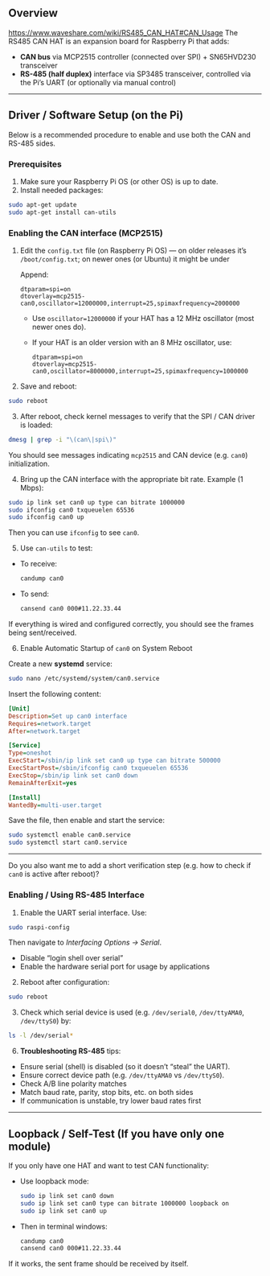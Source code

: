 ## Overview

https://www.waveshare.com/wiki/RS485_CAN_HAT#CAN_Usage
The RS485 CAN HAT is an expansion board for Raspberry Pi that adds:

* **CAN bus** via MCP2515 controller (connected over SPI) + SN65HVD230 transceiver
* **RS-485 (half duplex)** interface via SP3485 transceiver, controlled via the Pi’s UART (or optionally via manual control)

---

## Driver / Software Setup (on the Pi)

Below is a recommended procedure to enable and use both the CAN and RS-485 sides.

### Prerequisites

1. Make sure your Raspberry Pi OS (or other OS) is up to date.
2. Install needed packages:

```bash
sudo apt-get update
sudo apt-get install can-utils
```

### Enabling the CAN interface (MCP2515)

1. Edit the `config.txt` file (on Raspberry Pi OS) — on older releases it’s `/boot/config.txt`; on newer ones (or Ubuntu) it might be under 

   Append:

   ```
   dtparam=spi=on
   dtoverlay=mcp2515-can0,oscillator=12000000,interrupt=25,spimaxfrequency=2000000
   ```

   * Use `oscillator=12000000` if your HAT has a 12 MHz oscillator (most newer ones do).
   * If your HAT is an older version with an 8 MHz oscillator, use:

     ```
     dtparam=spi=on
     dtoverlay=mcp2515-can0,oscillator=8000000,interrupt=25,spimaxfrequency=1000000
     ```

2. Save and reboot:

```bash
sudo reboot
```

3. After reboot, check kernel messages to verify that the SPI / CAN driver is loaded:

```bash
dmesg | grep -i "\(can\|spi\)"
```

You should see messages indicating `mcp2515` and CAN device (e.g. `can0`) initialization.

4. Bring up the CAN interface with the appropriate bit rate. Example (1 Mbps):

```bash
sudo ip link set can0 up type can bitrate 1000000
sudo ifconfig can0 txqueuelen 65536
sudo ifconfig can0 up
```

Then you can use `ifconfig` to see `can0`.

5. Use `can-utils` to test:

* To receive:

  ```bash
  candump can0
  ```

* To send:

  ```bash
  cansend can0 000#11.22.33.44
  ```

If everything is wired and configured correctly, you should see the frames being sent/received.

6. Enable Automatic Startup of `can0` on System Reboot

Create a new **systemd** service:

```bash
sudo nano /etc/systemd/system/can0.service
```

Insert the following content:

```ini
[Unit]
Description=Set up can0 interface
Requires=network.target
After=network.target

[Service]
Type=oneshot
ExecStart=/sbin/ip link set can0 up type can bitrate 500000
ExecStartPost=/sbin/ifconfig can0 txqueuelen 65536
ExecStop=/sbin/ip link set can0 down
RemainAfterExit=yes

[Install]
WantedBy=multi-user.target
```

Save the file, then enable and start the service:

```bash
sudo systemctl enable can0.service
sudo systemctl start can0.service
```

---

Do you also want me to add a short verification step (e.g. how to check if `can0` is active after reboot)?


### Enabling / Using RS-485 Interface

1. Enable the UART serial interface. Use:

```bash
sudo raspi-config
```

Then navigate to *Interfacing Options → Serial*.

* Disable “login shell over serial”
* Enable the hardware serial port for usage by applications

2. Reboot after configuration:

```bash
sudo reboot
```

3. Check which serial device is used (e.g. `/dev/serial0`, `/dev/ttyAMA0`, `/dev/ttyS0`) by:

```bash
ls -l /dev/serial*
```

6. **Troubleshooting RS-485** tips:

* Ensure serial (shell) is disabled (so it doesn’t “steal” the UART).
* Ensure correct device path (e.g. `/dev/ttyAMA0` vs `/dev/ttyS0`).
* Check A/B line polarity matches
* Match baud rate, parity, stop bits, etc. on both sides
* If communication is unstable, try lower baud rates first

---

## Loopback / Self-Test (If you have only one module)

If you only have one HAT and want to test CAN functionality:

* Use loopback mode:

  ```bash
  sudo ip link set can0 down
  sudo ip link set can0 type can bitrate 1000000 loopback on
  sudo ip link set can0 up
  ```

* Then in terminal windows:

  ```bash
  candump can0
  cansend can0 000#11.22.33.44
  ```

If it works, the sent frame should be received by itself.

